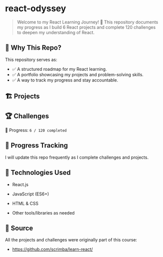 # react-odyssey

> Welcome to my React Learning Journey! 🎯 This repository documents my progress as I build 6 React projects and complete 120 challenges to deepen my understanding of React.

## 📌 Why This Repo?

This repository serves as:
* ✅ A structured roadmap for my React learning.
* ✅ A portfolio showcasing my projects and problem-solving skills.
* ✅ A way to track my progress and stay accountable.

## 🏗️ Projects

## 🏆 Challenges

📝 Progress: `6 / 120 completed`

## 📅 Progress Tracking

I will update this repo frequently as I complete challenges and projects.

## 🚀 Technologies Used

   + React.js

   + JavaScript (ES6+)

   + HTML & CSS

   + Other tools/libraries as needed

## 📢 Source

All the projects and challenges were originally part of this course:
+ https://github.com/scrimba/learn-react/
